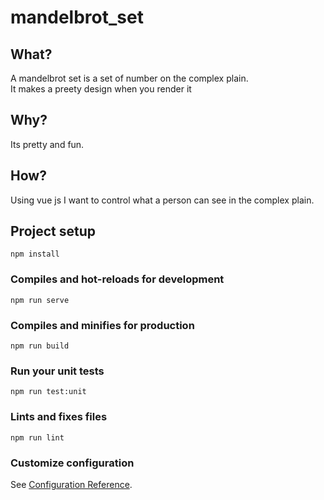 # mandelbrot_set
## What?
A mandelbrot set is a set of number on the complex plain. <br>
It makes a preety design when you render it

## Why?
Its pretty and fun.

## How?

Using vue js I want to control what a person can see in the complex plain.

## Project setup
```
npm install
```

### Compiles and hot-reloads for development
```
npm run serve
```

### Compiles and minifies for production
```
npm run build
```

### Run your unit tests
```
npm run test:unit
```

### Lints and fixes files
```
npm run lint
```

### Customize configuration
See [Configuration Reference](https://cli.vuejs.org/config/).
